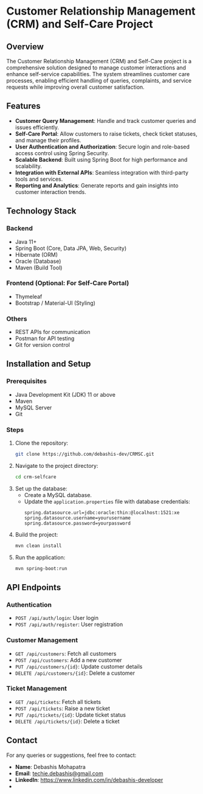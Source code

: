 # Customer Relationship Management (CRM) and Self-Care Project

## Overview
The Customer Relationship Management (CRM) and Self-Care project is a comprehensive solution designed to manage customer interactions and enhance self-service capabilities. The system streamlines customer care processes, enabling efficient handling of queries, complaints, and service requests while improving overall customer satisfaction.

## Features
- **Customer Query Management**: Handle and track customer queries and issues efficiently.
- **Self-Care Portal**: Allow customers to raise tickets, check ticket statuses, and manage their profiles.
- **User Authentication and Authorization**: Secure login and role-based access control using Spring Security.
- **Scalable Backend**: Built using Spring Boot for high performance and scalability.
- **Integration with External APIs**: Seamless integration with third-party tools and services.
- **Reporting and Analytics**: Generate reports and gain insights into customer interaction trends.

## Technology Stack
### Backend
- Java 11+
- Spring Boot (Core, Data JPA, Web, Security)
- Hibernate (ORM)
- Oracle (Database)
- Maven (Build Tool)

### Frontend (Optional: For Self-Care Portal)
- Thymeleaf
- Bootstrap / Material-UI (Styling)

### Others
- REST APIs for communication
- Postman for API testing
- Git for version control

## Installation and Setup
### Prerequisites
- Java Development Kit (JDK) 11 or above
- Maven
- MySQL Server
- Git

### Steps
1. Clone the repository:
   ```bash
   git clone https://github.com/debashis-dev/CRMSC.git
   ```
2. Navigate to the project directory:
   ```bash
   cd crm-selfcare
   ```
3. Set up the database:
   - Create a MySQL database.
   - Update the `application.properties` file with database credentials:
     ```properties
     spring.datasource.url=jdbc:oracle:thin:@localhost:1521:xe
     spring.datasource.username=yourusername
     spring.datasource.password=yourpassword
     ```
4. Build the project:
   ```bash
   mvn clean install
   ```
5. Run the application:
   ```bash
   mvn spring-boot:run
   ```

## API Endpoints
### Authentication
- `POST /api/auth/login`: User login
- `POST /api/auth/register`: User registration

### Customer Management
- `GET /api/customers`: Fetch all customers
- `POST /api/customers`: Add a new customer
- `PUT /api/customers/{id}`: Update customer details
- `DELETE /api/customers/{id}`: Delete a customer

### Ticket Management
- `GET /api/tickets`: Fetch all tickets
- `POST /api/tickets`: Raise a new ticket
- `PUT /api/tickets/{id}`: Update ticket status
- `DELETE /api/tickets/{id}`: Delete a ticket


## Contact
For any queries or suggestions, feel free to contact:
- **Name**: Debashis Mohapatra
- **Email**: techie.debashis@gmail.com
- **LinkedIn**: https://www.linkedin.com/in/debashis-developer
- 
